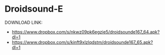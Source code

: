 Droidsound-E 
============
DOWNLOAD LINK:
* https://www.dropbox.com/s/nkwz09pk6egzie5/droidsounde167_64.apk?dl=1
* https://www.dropbox.com/s/kinft9xlzlqdstm/droidsounde167_65.apk?dl=1

